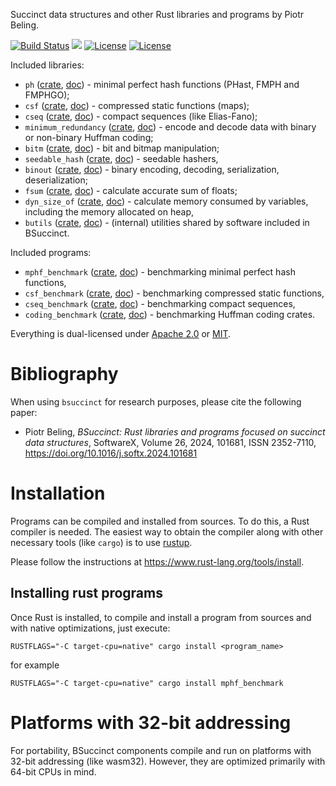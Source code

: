 Succinct data structures and other Rust libraries and programs by Piotr Beling.

[![Build Status](https://img.shields.io/github/actions/workflow/status/beling/bsuccinct-rs/rust.yml?style=flat-square)](https://github.com/beling/bsuccinct-rs/actions/)
[![](https://tokei.rs/b1/github/beling/bsuccinct-rs?type=Rust,Python&style=flat-square)](https://github.com/beling/bsuccinct-rs)
[![License](https://img.shields.io/badge/license-Apache%202.0-blue?style=flat-square)](LICENSE-APACHE)
[![License](https://img.shields.io/badge/license-MIT-blue?style=flat-square)](LICENSE-MIT)

Included libraries:
- `ph` ([crate](https://crates.io/crates/ph), [doc](https://docs.rs/ph)) - minimal perfect hash functions (PHast, FMPH and FMPHGO);
- `csf` ([crate](https://crates.io/crates/csf), [doc](https://docs.rs/csf)) - compressed static functions (maps);
- `cseq` ([crate](https://crates.io/crates/cseq), [doc](https://docs.rs/cseq)) - compact sequences (like Elias-Fano);
- `minimum_redundancy` ([crate](https://crates.io/crates/minimum_redundancy), [doc](https://docs.rs/minimum_redundancy)) - encode and decode data with binary or non-binary Huffman coding;
- `bitm` ([crate](https://crates.io/crates/bitm), [doc](https://docs.rs/bitm)) - bit and bitmap manipulation;
- `seedable_hash` ([crate](https://crates.io/crates/seedable_hash), [doc](https://docs.rs/seedable_hash)) - seedable hashers,
- `binout` ([crate](https://crates.io/crates/binout), [doc](https://docs.rs/binout)) - binary encoding, decoding, serialization, deserialization;
- `fsum` ([crate](https://crates.io/crates/fsum), [doc](https://docs.rs/fsum)) - calculate accurate sum of floats;
- `dyn_size_of` ([crate](https://crates.io/crates/dyn_size_of), [doc](https://docs.rs/dyn_size_of)) - calculate memory consumed by variables, including the memory allocated on heap,
- `butils` ([crate](https://crates.io/crates/butils), [doc](https://docs.rs/butils)) - (internal) utilities shared by software included in BSuccinct.

Included programs:
- `mphf_benchmark` ([crate](https://crates.io/crates/mphf_benchmark), [doc](https://docs.rs/mphf_benchmark)) - benchmarking minimal perfect hash functions,
- `csf_benchmark` ([crate](https://crates.io/crates/csf_benchmark), [doc](https://docs.rs/csf_benchmark)) - benchmarking compressed static functions,
- `cseq_benchmark` ([crate](https://crates.io/crates/cseq_benchmark), [doc](https://docs.rs/cseq_benchmark)) - benchmarking compact sequences,
- `coding_benchmark` ([crate](https://crates.io/crates/coding_benchmark), [doc](https://docs.rs/coding_benchmark)) - benchmarking Huffman coding crates.

Everything is dual-licensed under [Apache 2.0](LICENSE-APACHE) or [MIT](LICENSE-MIT).

# Bibliography
When using `bsuccinct` for research purposes, please cite the following paper:
- Piotr Beling, *BSuccinct: Rust libraries and programs focused on succinct data structures*, SoftwareX, Volume 26, 2024, 101681, ISSN 2352-7110,
<https://doi.org/10.1016/j.softx.2024.101681>

# Installation
Programs can be compiled and installed from sources. To do this, a Rust compiler is needed.
The easiest way to obtain the compiler along with other necessary tools (like `cargo`) is
to use [rustup](https://www.rust-lang.org/tools/install).

Please follow the instructions at https://www.rust-lang.org/tools/install.

## Installing rust programs
Once Rust is installed, to compile and install a program from sources and with native optimizations, just execute:

```RUSTFLAGS="-C target-cpu=native" cargo install <program_name>```

for example

```RUSTFLAGS="-C target-cpu=native" cargo install mphf_benchmark```

# Platforms with 32-bit addressing
For portability, BSuccinct components compile and run on platforms with 32-bit addressing (like wasm32). However, they are optimized primarily with 64-bit CPUs in mind.
